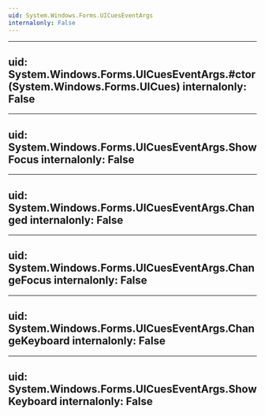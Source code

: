 ```yaml
---
uid: System.Windows.Forms.UICuesEventArgs
internalonly: False
---
```


---
uid: System.Windows.Forms.UICuesEventArgs.#ctor(System.Windows.Forms.UICues)
internalonly: False
---

---
uid: System.Windows.Forms.UICuesEventArgs.ShowFocus
internalonly: False
---

---
uid: System.Windows.Forms.UICuesEventArgs.Changed
internalonly: False
---

---
uid: System.Windows.Forms.UICuesEventArgs.ChangeFocus
internalonly: False
---

---
uid: System.Windows.Forms.UICuesEventArgs.ChangeKeyboard
internalonly: False
---

---
uid: System.Windows.Forms.UICuesEventArgs.ShowKeyboard
internalonly: False
---
